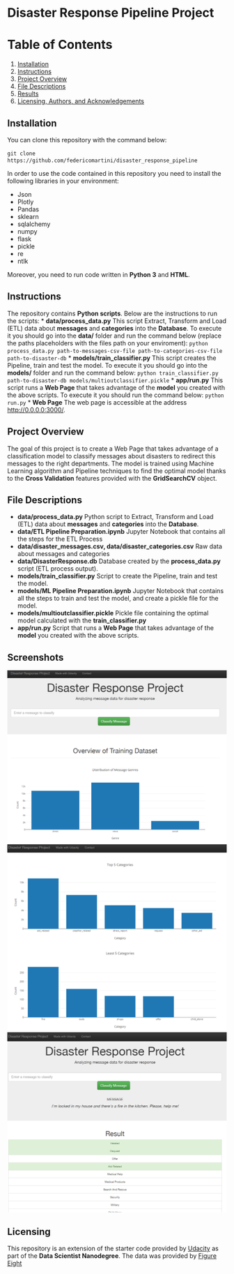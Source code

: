 # Disaster Response Pipeline Project

# Table of Contents
1. [Installation](#installation)
2. [Instructions](#instructions)
3. [Project Overview](#motivation)
4. [File Descriptions](#files)
5. [Results](#results)
6. [Licensing, Authors, and Acknowledgements](#licensing)

<a name="installation"></a>
## Installation

You can clone this repository with the command below:

```
git clone https://github.com/federicomartini/disaster_response_pipeline
```

In order to use the code contained in this repository you need to install the following libraries in your environment:
* Json
* Plotly
* Pandas
* sklearn
* sqlalchemy
* numpy
* flask
* pickle
* re
* ntlk

Moreover, you need to run code written in **Python 3** and **HTML**.

<a name="instructions"></a>
## Instructions

The repository contains **Python scripts**. Below are the instructions to run the scripts:
    * **data/process_data.py**
        This script Extract, Transform and Load (ETL) data about **messages** and **categories** into the **Database**. To execute
        it you should go into the **data/** folder and run the command below (replace the paths placeholders with the files 
        path on your enviroment):
        `python process_data.py path-to-messages-csv-file path-to-categories-csv-file path-to-disaster-db`
    * **models/train_classifier.py**
        This script creates the Pipeline, train and test the model. To execute it you should go into the **models/** folder and
        run the command below:
        `python train_classifier.py path-to-disaster-db models/multioutclassifier.pickle`
    * **app/run.py**
        This script runs a **Web Page** that takes advantage of the **model** you created with the above scripts. To execute it
        you should run the command below:
        `python run.py`
    * **Web Page**
        The web page is accessible at the address http://0.0.0.0:3000/. 

<a name="motivation"></a>
## Project Overview
The goal of this project is to create a Web Page that takes advantage of a classification model to classify messages about
disasters to redirect this messages to the right departments. The model is trained using Machine Learning algorithm and Pipeline
techniques to find the optimal model thanks to the **Cross Validation** features provided with the **GridSearchCV** object.

<a name="files"></a>
## File Descriptions
   * **data/process_data.py**
        Python script to Extract, Transform and Load (ETL) data about **messages** and **categories** into the **Database**.
   * **data/ETL Pipeline Preparation.ipynb**
        Jupyter Notebook that contains all the steps for the ETL Process
   * **data/disaster_messages.csv, data/disaster_categories.csv**
        Raw data about messages and categories
   * **data/DisasterResponse.db**
        Database created by the **process_data.py** script (ETL process output).
   * **models/train_classifier.py**
        Script to create the Pipeline, train and test the model.
   * **models/ML Pipeline Preparation.ipynb**
        Jupyter Notebook that contains all the steps to train and test the model, and create a pickle file for the model.
   * **models/multioutclassifier.pickle**
        Pickle file containing the optimal model calculated with the **train_classifier.py**
   * **app/run.py**
        Script that runs a **Web Page** that takes advantage of the **model** you created with the above scripts.

<a name="screenshots"></a>
## Screenshots

![Sample Input](Screenshots/Running_Web_Page.png)
![Sample Input](Screenshots/Web_Custom_Visuals.png)
![Sample Input](Screenshots/Custom_Phrase_Classification.png)

<a name="licensing"></a>
## Licensing
This repository is an extension of the starter code provided by [Udacity](https://www.udacity.com) as part of the **Data Scientist Nanodegree**. The data was provided by [Figure Eight](https://www.figure-eight.com)
